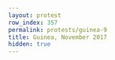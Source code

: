 ```yaml
---
layout: protest
row_index: 357
permalink: protests/guinea-9
title: Guinea, November 2017
hidden: true
---
```

